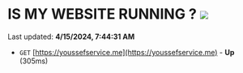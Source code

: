 # IS MY WEBSITE RUNNING ? [![](https://img.shields.io/static/v1?label=Sponsor&message=%E2%9D%A4&logo=GitHub&color=%23fe8e86)](https://github.com/sponsors/<username>)

Last updated: **4/15/2024, 7:44:31 AM**

- `GET` [https://youssefservice.me](https://youssefservice.me) - **Up** (305ms)
